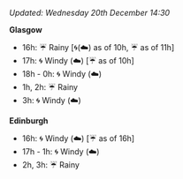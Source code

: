 *Updated: Wednesday 20th December 14:30*

**Glasgow**

* 16h: :umbrella: Rainy [:cyclone:(:cloud:) as of 10h, :umbrella: as of 11h]
* 17h: :cyclone: Windy (:cloud:) [:umbrella: as of 10h]
* 18h - 0h: :cyclone: Windy (:cloud:)
* 1h, 2h: :umbrella: Rainy
* 3h: :cyclone: Windy (:cloud:)

**Edinburgh**

* 16h: :cyclone: Windy (:cloud:) [:umbrella: as of 16h]
* 17h - 1h: :cyclone: Windy (:cloud:)
* 2h, 3h: :umbrella: Rainy
